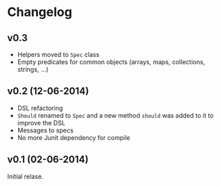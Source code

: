 # Changelog

## v0.3

- Helpers moved to `Spec` class
- Empty predicates for common objects (arrays, maps, collections, strings, ...)

## v0.2 (12-06-2014)

- DSL refactoring
- `Should` renamed to `Spec` and a new method `should` was added to it to
  improve the DSL
- Messages to specs
- No more Junit dependency for compile

## v0.1 (02-06-2014)

Initial relase.